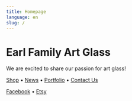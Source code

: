 ```yaml
---
title: Homepage
language: en
slug: /
---
```


# Earl Family Art Glass

We are excited to share our passion for art glass!

[Shop](/shop/) &bull; [News](/posts/) &bull; [Portfolio](/photos/) &bull; [Contact Us](/contact/)

[Facebook](https://www.facebook.com/earlfamilyartglass/) &bull; [Etsy](https://www.etsy.com/shop/EarlFamilyArtGlass/)

<!--
[Shop](/posts/) &bull; [News](/categories/) &bull; [Portfolio](/tags/)

[Facebook](/photos/) &bull; [Etsy](/projects/)
-->
